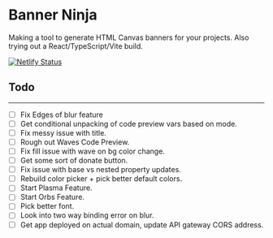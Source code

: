 # Banner Ninja 

Making a tool to generate HTML Canvas banners for your projects.
Also trying out a React/TypeScript/Vite build.

[![Netlify Status](https://api.netlify.com/api/v1/badges/10f79a94-2d62-4e85-8225-38bf04b15412/deploy-status)](https://app.netlify.com/sites/banner-ninja/deploys)

## Todo
----
- [ ] Fix Edges of blur feature
- [ ] Get conditional unpacking of code preview vars based on mode.
- [ ] Fix messy issue with title.
- [ ] Rough out Waves Code Preview.
- [ ] Fix fill issue with wave on bg color change.
- [ ] Get some sort of donate button.
- [ ] Fix issue with base vs nested property updates.
- [ ] Rebuild color picker + pick better default colors.
- [ ] Start Plasma Feature.
- [ ] Start Orbs Feature.
- [ ] Pick better font.
- [ ] Look into two way binding error on blur.
- [ ] Get app deployed on actual domain, update API gateway CORS address.
